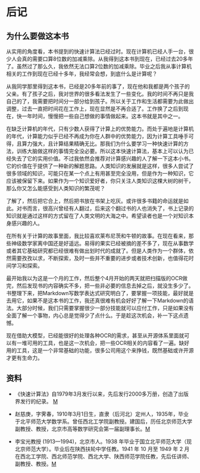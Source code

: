 # 后记

## 为什么要做这本书

从实用的角度看，本书提到的快速计算法已经过时。现在计算机已经人手一台，很少人会真的需要口算8位数的加减乘除。从我得到这本书到现在，已经过去20多年了。虽然过了那么久，我依然无法口算2位数的加减乘除。毕业之后我从事计算机相关的工作到现在已经十多年，我经常会想，到底什么是计算呢？

从我同学那里得到这本书，已经是20多年前的事了，现在他和我都是两个孩子的父亲。有了孩子之后，我对世界的很多看法发生了一些变化。我的时间不再只是我自己的了，我需要把时间分一部分给到孩子。所以关于工作和生活都需要为此做出调整，过去一直把时间花在工作上，现在显然是不再合适了。工作换了之后到现在，快一年时间，慢慢把一些自己想做的事情做起来。这本书就是其中之一。

在缺乏计算机的年代，只有少数人获得了计算上的优势能力。而处于遍地是计算机的年代，计算能力似乎已经不再成为你在人群中的优势能力，因为计算工具唾手可得，且算力强大，且计算结果精确无比。那我们为什么要学习一种快速计算的方法，训练大脑做这样的事情完全没必要。所以这本快速计算法，基本上可以认为已经失去了它的实用价值。不过我依然会推荐对计算感兴趣的人了解一下这本小书。它的价值在于提供了一种新的解题思路。人类知识的发展就是这样，很多人尝试了很多领域的知识，可能只在某一个点上有用甚至完全没用，但是作为一种知识，它应该被保留下来。如果作为一个知识爱好者，你只关注人类知识这棵大树的树干，那么你又怎么能感受到人类知识的繁茂呢？

了解了，然后把它合上，然后把书放在书架上吃灰。或许很多书籍的命运就是如此。对书而言，很高兴曾经有人翻过，后来这个翻过书的人也消失了，书上记录的知识就是通过这样的方式留在了人类文明的大海之中。希望读者也是一个对知识本身感兴趣的人。

在所有关于计算的故事里面，我比较喜欢莱布尼茨和牛顿的故事。在现在看来，那些神级数学家离中国还是好遥远。易得的果实已经被摘的差不多了，现在从事数学或者其它基础研究都已经很难有做出划时代的成就了。但是人类作为一个群体，依然需要孜孜以求，不断探索，及时一些并不重要的进步或者技术创新，也值得花时间学习和探索。

最开始我以为这是一个月的工作，然后整个4月开始的两天就把扫描版的OCR做完，然后发现书的内容确实不多，把一些非必要的信息去掉之后，就没生多少了。书整理下来，把Markdown写数学表达式研究明白了，要掌握一项技能，最好就是去用它，如果不是这本书的工作，我还真很难有机会好好了解一下Markdown的语法。大部分时候，我们只需要掌握很少一部分技能就可以应付工作，只是如果没有全面了解一个事物，内心总是觉得少了点什么。于是趁这次机会，补一下这点遗憾。

现在借助大模型，已经能很好的处理各种OCR的需求，甚至从开源体系里面就可以有一堆可用的工具，也是这一次机会，把一些OCR相关的内容看了一遍。缺好用的工具，这是一个非常基础的功能，很多公司用这个来挣钱，既然基础或许开源才更有生命力。

## 资料

* 《快速计算法》自1979年3月发行以来，先后发行2000多万册，创造了出版界发行的纪录。
[M](https://baike.baidu.com/item/%E5%8F%B2%E4%B8%B0%E6%94%B6/7591820)

* 赵慈庚，字霁春，1910年3月1日生，直隶（后河北）定州人，1935年，毕业于北平师范大学数学系。曾任西北工学院副教授。建国后，历任北京师范大学副教授、教授，北京市高等数学研究会第一届副理事长。[M](https://baike.sogou.com/v12504740.htm)

* 李宝光教授 (1913—1994)，北京市人。1938 年毕业于国立北平师范大学（现北京师范大学）。毕业后在陕西扶轮中学任教。1941 年 10 月至 1949 年 2 月在西北工学院、西北师范学院、西北大学、陕西师范学院任教，先后任讲师、副教授、教授。[M](https://news.cufe.edu.cn/info/1006/21762.htm)
